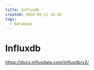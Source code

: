 ```yaml
---
title: Influxdb
created: 2024-09-11 16:10
tags:
  - Database
---
```


<!-- markdownlint-disable MD025 -->

# Influxdb

<https://docs.influxdata.com/influxdb/v2/>
